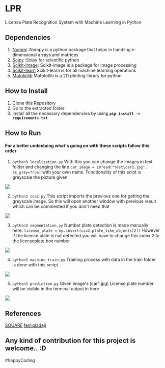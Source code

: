 # LPR

License Plate Recognition System with Machine Learning in Python

## Dependencies

1. [Numpy](http://docs.scipy.org/doc/numpy-1.10.0) :Numpy is a python package that helps in handling n-dimensional arrays and matrices
1. [Scipy](http://scipy.org/) :Scipy for scientific python
1. [Scikit-image](http://scikit-image.org/): Scikit-image is a package for image processing
1. [Scikit-learn](http://scikit-learn.org/) Scikit-learn is for all machine learning operations
1. [Matplotlib](http://matplotlib.org/) Matplotlib is a 2D plotting library for python

## How to Install

1. Clone this Repository
2. Go to the extracted folder
3. Install all the necessary dependencies by using
<b>`pip install -r requirements.txt`</b>

## How to Run

#### For a better undestaing what's going on with these scripts follow this order

1. `python3 localization.py` With this you can change the images in test folder and changing the line 
`car_image = imread("test\car1.jpg", as_grey=True)`
with your own name. Functionality of this scipt is greyscale the picture given

![](https://i.imgur.com/reM5iLg.png)




2. `python3 cca2.py` This script imports the previous one for getting the greyscale image. So this will open another window with previous result which can be commented if you don't need that

![](https://i.imgur.com/0QsXUx8.png)


3. `python3 segmentation.py` Number plate detection is made manually here. 
`license_plate = np.invert(cca2.plate_like_objects[2])`
However if the license plate is not detected you will have to change this index 2 to the licenseplate box number

![](https://i.imgur.com/wq435Iv.png)


4. `python3 machine_train.py` Training process with data in the train folder is done with this script.

![](https://i.imgur.com/We6FyjU.png)


5. `python3 prediction.py` Given image's (car1.jpg) License plate number will be visible in the terminal output in here

![](https://i.imgur.com/1Lk4muI.png)


## References

[SQUARE](https://blog.devcenter.co/developing-a-license-plate-recognition-system-with-machine-learning-in-python-787833569ccd)
[femioladeji](https://github.com/femioladeji/License-Plate-Recognition-Nigerian-vehicles)


## Any kind of contribution for this project is welcome.. :D

#happyCoding



